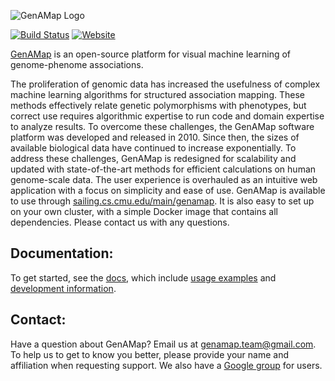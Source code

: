 ![GenAMap Logo](http://www.cs.cmu.edu/~blengeri/img/genamap_logo.png)

[![Build Status](http://ec2-52-201-224-46.compute-1.amazonaws.com:8080/buildStatus/icon?job=GenAMap_Master)](http://ec2-52-201-224-46.compute-1.amazonaws.com:8080/job/GenAMap_Master/)  [![Website](https://img.shields.io/website-up-down-green-red/http/genamap.github.io.svg)](http://sailing.cs.cmu.edu/main/genamap)

[GenAMap](http://www.sailing.cs.cmu.edu/main/genamap/) is an open-source platform for visual machine learning of genome-phenome associations.

The proliferation of genomic data has increased the usefulness of complex machine learning algorithms for structured association mapping. These methods effectively relate genetic polymorphisms with phenotypes, but correct use requires algorithmic expertise to run code and domain expertise to analyze results. To overcome these challenges, the GenAMap software platform was developed and released in 2010. Since then, the sizes of available biological data have continued to increase exponentially. To address these challenges, GenAMap is redesigned for scalability and updated with state-of-the-art methods for efficient calculations on human genome-scale data. The user experience is overhauled as an intuitive web application with a focus on simplicity and ease of use. GenAMap is available to use through [sailing.cs.cmu.edu/main/genamap](http://sailing.cs.cmu.edu/main/genamap). It is also easy to set up on your own cluster, with a simple Docker image that contains all dependencies. Please contact us with any questions.


## Documentation:
To get started, see the [docs](https://github.com/blengerich/GenAMap/tree/master/Documentation), which include [usage examples](https://github.com/blengerich/GenAMap/tree/master/Documentation/ExampleData) and [development information](https://github.com/blengerich/GenAMap/tree/master/Documentation/Development).

## Contact:
Have a question about GenAMap? Email us at genamap.team@gmail.com. To help us to get to know you better, please provide your name and affiliation when requesting support. We also have a [Google group](https://groups.google.com/forum/#!forum/genamap-users) for users.
